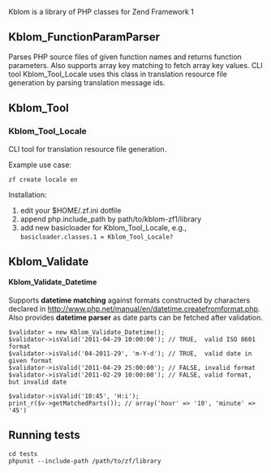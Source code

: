 Kblom is a library of PHP classes for Zend Framework 1

## Kblom_FunctionParamParser

Parses PHP source files of given function names and returns function
parameters. Also supports array key matching to fetch array key values.
CLI tool Kblom_Tool_Locale uses this class in translation resource file
generation by parsing translation message ids.

## Kblom_Tool

### Kblom_Tool_Locale

CLI tool for translation resource file generation.

Example use case:

	zf create locale en

Installation:

1. edit your $HOME/.zf.ini dotfile
2. append php.include_path by path/to/kblom-zf1/library
3. add new basicloader for Kblom_Tool_Locale, e.g., `basicloader.classes.1 = Kblom_Tool_Locale?`

## Kblom_Validate

#### Kblom_Validate_Datetime

Supports __datetime matching__ against formats constructed by characters
declared in http://www.php.net/manual/en/datetime.createfromformat.php.
Also provides __datetime parser__ as date parts can be fetched after
validation.

	$validator = new Kblom_Validate_Datetime();
	$validator->isValid('2011-04-29 10:00:00'); // TRUE,  valid ISO 8601 format
	$validator->isValid('04-2011-29', 'm-Y-d'); // TRUE,  valid date in given format
	$validator->isValid('2011-04-29 25:00:00'); // FALSE, invalid format
	$validator->isValid('2011-02-29 10:00:00'); // FALSE, valid format, but invalid date
	
	$validator->isValid('10:45', 'H:i');
	print_r($v->getMatchedParts()); // array('hour' => '10', 'minute' => '45')

## Running tests

	cd tests
	phpunit --include-path /path/to/zf/library

